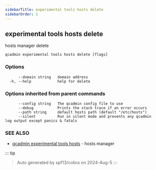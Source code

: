 ```yaml
---
sidebarTitle: experimental tools hosts delete
sidebarOrder: 1
---
```


## experimental tools hosts delete

hosts manager delete

```
qcadmin experimental tools hosts delete [flags]
```

### Options

```
      --domain string   domain address
  -h, --help            help for delete
```

### Options inherited from parent commands

```
      --config string   The qcadmin config file to use
      --debug           Prints the stack trace if an error occurs
      --path string     default hosts path (default "/etc/hosts")
      --silent          Run in silent mode and prevents any qcadmin log output except panics & fatals
```

### SEE ALSO

* [qcadmin experimental tools hosts](experimental_tools_hosts.md)	 - hosts manager

::: tip
>Auto generated by spf13/cobra on 2024-Aug-5
:::